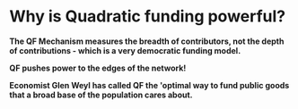 # Why is Quadratic funding powerful?

**The QF Mechanism measures the breadth of contributors, not the depth of contributions - which is a very democratic funding model.**

**QF pushes power to the edges of the network!**

**Economist Glen Weyl has called QF the 'optimal way to fund public goods that a broad base of the population cares about.**

